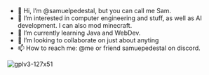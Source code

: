 - 👋 Hi, I’m @samuelpedestal, but you can call me Sam.
- 👀 I’m interested in computer engineering and stuff, as well as AI development. I can also mod minecraft.
- 🌱 I’m currently learning Java and WebDev.
- 💞️ I’m looking to collaborate on just about anyting
- 📫 How to reach me: @me or friend samuepedestal on discord.

![gplv3-127x51](https://github.com/RaenzyIsDev/RaenzyIsDev/assets/132928035/c085e181-603f-43dc-a556-39147a2281ee)





<!---
RaenzyIsDev/RaenzyIsDev is a ✨ special ✨ repository because its `README.md` (this file) appears on your GitHub profile.
You can click the Preview link to take a look at your changes.
--->
